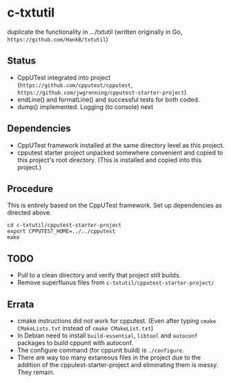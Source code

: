# c-txtutil
duplicate the functionality in .../txtutil (written originally in Go,
`https://github.com/HankB/txtutil`)

## Status

* CppUTest integrated into project (`https://github.com/cpputest/cpputest`,
  `https://github.com/jwgrenning/cpputest-starter-project`)
* endLine() and formatLine() and successful tests for both coded.
* dump() implemented. Logging (to console) next

## Dependencies

* CppUTest framework installed at the same directory level as this project.
* cpputest starter project unpacked somewhere convenient and copied to this
  project's root directory. (This is installed and copied into this project.)


## Procedure

This is entirely based on the CppUTest framework. Set up
dependencies as directed above.

``` text
cd c-txtutil/cpputest-starter-project
export CPPUTEST_HOME=../../cpputest
make
```

## TODO

* Pull to a clean directory and verify that project still builds.
* Remove superfluous files from `c-txtutil/cpputest-starter-project/`

## Errata

* cmake instructions did not work for cpputest. (Even after typing 
 `cmake CMakeLists.txt` instead of `cmake CMakeList.txt`)
* In Debian need to install `build-essential`, `libtool` and `autoconf` packages to
  build cppunit with autoconf.
* The configure command (for cppunit build) is `./configure`. 
* There are way too many extaneous files in the project due to the addition of 
  the cpputest-starter-project and eliminating them is messy. They remain.

